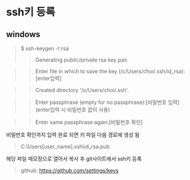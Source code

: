 # ssh키 등록
## windows
> $ ssh-keygen -t rsa
> > Generating public/private rsa key pair.

> > Enter file in which to save the key (/c/Users/choi/.ssh/id_rsa):[enter입력]

> > Created directory '/c/Users/choi/.ssh'.

> > Enter passphrase (empty for no passphrase):[비밀번호 입력](enter입력 시 비밀번호 없이 사용)

> > Enter same passphrase again:[비밀번호 확인]

비밀번호 확인까지 입력 완료 되면 키 파일 다음 경로에 생성 됨 
> C:\Users\[user_name]\.ssh\id_rsa.pub

해당 파일 메모장으로 열어서 복사 후 git사이트에서 ssh키 등록

> github: https://github.com/settings/keys